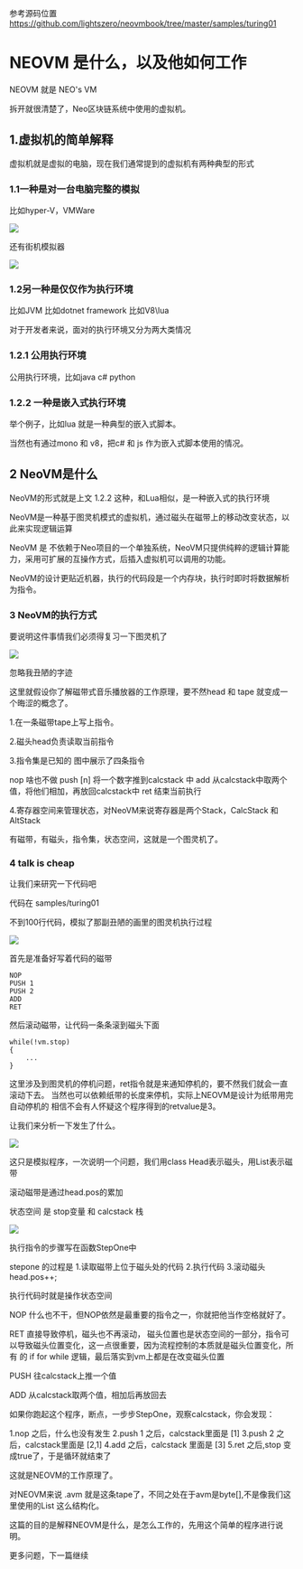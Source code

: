 参考源码位置
https://github.com/lightszero/neovmbook/tree/master/samples/turing01

# NEOVM 是什么，以及他如何工作

NEOVM 就是 NEO's VM

拆开就很清楚了，Neo区块链系统中使用的虚拟机。

## 1.虚拟机的简单解释

虚拟机就是虚拟的电脑，现在我们通常提到的虚拟机有两种典型的形式

### 1.1一种是对一台电脑完整的模拟

比如hyper-V，VMWare

![](../imgs/pic01.jpg)

还有街机模拟器

![](../imgs/pic02.jpg)

### 1.2另一种是仅仅作为执行环境

比如JVM
比如dotnet framework
比如V8\lua

对于开发者来说，面对的执行环境又分为两大类情况

### 1.2.1 公用执行环境

公用执行环境，比如java c# python

### 1.2.2 一种是嵌入式执行环境

举个例子，比如lua 就是一种典型的嵌入式脚本。

当然也有通过mono 和 v8，把c# 和 js 作为嵌入式脚本使用的情况。

## 2 NeoVM是什么

NeoVM的形式就是上文 1.2.2 这种，和Lua相似，是一种嵌入式的执行环境

NeoVM是一种基于图灵机模式的虚拟机，通过磁头在磁带上的移动改变状态，以此来实现逻辑运算

NeoVM 是 不依赖于Neo项目的一个单独系统，NeoVM只提供纯粹的逻辑计算能力，采用可扩展的互操作方式，后插入虚拟机可以调用的功能。

NeoVM的设计更贴近机器，执行的代码段是一个内存块，执行时即时将数据解析为指令。

### 3 NeoVM的执行方式

要说明这件事情我们必须得复习一下图灵机了

![](../imgs/turing01.png)

忽略我丑陋的字迹

这里就假设你了解磁带式音乐播放器的工作原理，要不然head 和 tape 就变成一个晦涩的概念了。

1.在一条磁带tape上写上指令。

2.磁头head负责读取当前指令

3.指令集是已知的 图中展示了四条指令 

nop 啥也不做
push [n] 将一个数字推到calcstack 中
add 从calcstack中取两个值，将他们相加，再放回calcstack中
ret 结束当前执行

4.寄存器空间来管理状态，对NeoVM来说寄存器是两个Stack，CalcStack 和 AltStack

有磁带，有磁头，指令集，状态空间，这就是一个图灵机了。

### 4 talk is cheap

让我们来研究一下代码吧

代码在
samples/turing01

不到100行代码，模拟了那副丑陋的画里的图灵机执行过程

![](../imgs/turing02.png)

首先是准备好写着代码的磁带
```
NOP
PUSH 1
PUSH 2
ADD
RET
```
然后滚动磁带，让代码一条条滚到磁头下面

```
while(!vm.stop)
{
    ...
}
```
这里涉及到图灵机的停机问题，ret指令就是来通知停机的，要不然我们就会一直滚动下去。
当然也可以依赖纸带的长度来停机，实际上NEOVM是设计为纸带用完自动停机的
相信不会有人怀疑这个程序得到的retvalue是3。

让我们来分析一下发生了什么。

![](../imgs/turing03.png)

这只是模拟程序，一次说明一个问题，我们用class Head表示磁头，用List<OpCode>表示磁带

滚动磁带是通过head.pos的累加

状态空间 是 stop变量 和 calcstack 栈

![](../imgs/turing04.png)

执行指令的步骤写在函数StepOne中

stepone 的过程是 
1.读取磁带上位于磁头处的代码
2.执行代码
3.滚动磁头 head.pos++;

执行代码时就是操作状态空间

NOP 什么也不干，但NOP依然是最重要的指令之一，你就把他当作空格就好了。

RET 直接导致停机，磁头也不再滚动，
磁头位置也是状态空间的一部分，指令可以导致磁头位置变化，这一点很重要，因为流程控制的本质就是磁头位置变化，所有 的 if for while 逻辑，最后落实到vm上都是在改变磁头位置

PUSH 往calcstack上推一个值

ADD 从calcstack取两个值，相加后再放回去

如果你跑起这个程序，断点，一步步StepOne，观察calcstack，你会发现：

1.nop 之后，什么也没有发生
2.push 1 之后，calcstack里面是 [1]
3.push 2 之后，calcstack里面是 [2,1]
4.add 之后，calcstack 里面是 [3]
5.ret 之后,stop 变成true了，于是循环就结束了

这就是NEOVM的工作原理了。

对NEOVM来说 .avm 就是这条tape了，不同之处在于avm是byte[],不是像我们这里使用的List<Opcode> 这么结构化。

这篇的目的是解释NEOVM是什么，是怎么工作的，先用这个简单的程序进行说明。

更多问题，下一篇继续
